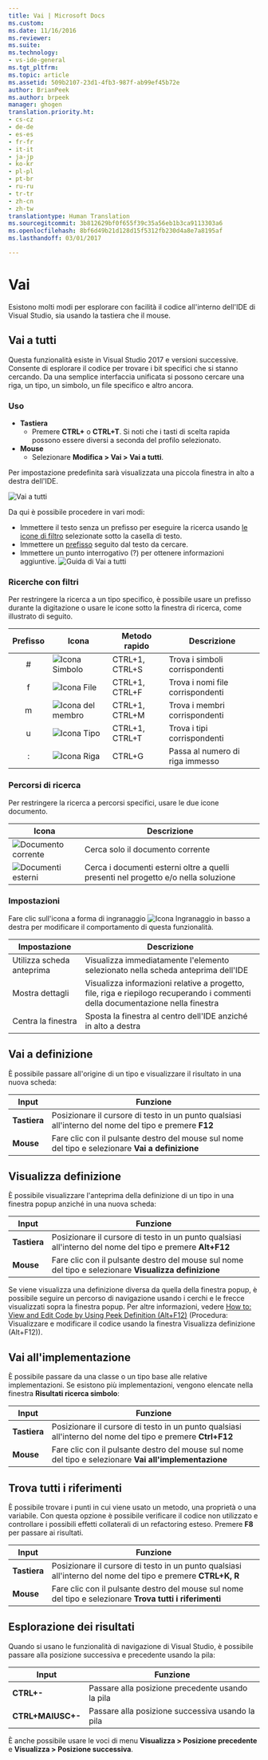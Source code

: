 ```yaml
---
title: Vai | Microsoft Docs
ms.custom: 
ms.date: 11/16/2016
ms.reviewer: 
ms.suite: 
ms.technology:
- vs-ide-general
ms.tgt_pltfrm: 
ms.topic: article
ms.assetid: 509b2107-23d1-4fb3-987f-ab99ef45b72e
author: BrianPeek
ms.author: brpeek
manager: ghogen
translation.priority.ht:
- cs-cz
- de-de
- es-es
- fr-fr
- it-it
- ja-jp
- ko-kr
- pl-pl
- pt-br
- ru-ru
- tr-tr
- zh-cn
- zh-tw
translationtype: Human Translation
ms.sourcegitcommit: 3b812629bf0f655f39c35a56eb1b3ca9113303a6
ms.openlocfilehash: 8bf6d49b21d128d15f5312fb230d4a8e7a8195af
ms.lasthandoff: 03/01/2017

---
```


# <a name="go-to"></a>Vai
Esistono molti modi per esplorare con facilità il codice all'interno dell'IDE di Visual Studio, sia usando la tastiera che il mouse.

<!-- VERSIONLESS -->
## <a name="go-to-all"></a>Vai a tutti
Questa funzionalità esiste in Visual Studio 2017 e versioni successive.  Consente di esplorare il codice per trovare i bit specifici che si stanno cercando.  Da una semplice interfaccia unificata si possono cercare una riga, un tipo, un simbolo, un file specifico e altro ancora.

### <a name="how-to-use"></a>Uso
* **Tastiera**
  * Premere **CTRL+** o **CTRL+T**.  Si noti che i tasti di scelta rapida possono essere diversi a seconda del profilo selezionato.
* **Mouse**
  * Selezionare **Modifica > Vai > Vai a tutti**.

Per impostazione predefinita sarà visualizzata una piccola finestra in alto a destra dell'IDE.

![Vai a tutti](~/docs/ide/media/gotoall.png)

Da qui è possibile procedere in vari modi:
* Immettere il testo senza un prefisso per eseguire la ricerca usando [le icone di filtro](#filtered-searches) selezionate sotto la casella di testo.
* Immettere un [prefisso](#filtered-searches) seguito dal testo da cercare.
* Immettere un punto interrogativo (?) per ottenere informazioni aggiuntive.
  ![Guida di Vai a tutti](~/docs/ide/media/gotoall_help.png)

### <a name="filtered-searches"></a>Ricerche con filtri
Per restringere la ricerca a un tipo specifico, è possibile usare un prefisso durante la digitazione o usare le icone sotto la finestra di ricerca, come illustrato di seguito.

Prefisso | Icona | Metodo rapido | Descrizione
:----: | ---- | -------- | ---
#      | ![Icona Simbolo](~/docs/ide/media/gotoall_symbolicon.png) | CTRL+1, CTRL+S | Trova i simboli corrispondenti
f      | ![Icona File](~/docs/ide/media/gotoall_fileicon.png)     | CTRL+1, CTRL+F | Trova i nomi file corrispondenti
m      | ![Icona del membro](~/docs/ide/media/gotoall_membericon.png) | CTRL+1, CTRL+M | Trova i membri corrispondenti
u      | ![Icona Tipo](~/docs/ide/media/gotoall_typeicon.png)     | CTRL+1, CTRL+T | Trova i tipi corrispondenti
:      | ![Icona Riga](~/docs/ide/media/gotoall_lineicon.png)     | CTRL+G         | Passa al numero di riga immesso

### <a name="search-locations"></a>Percorsi di ricerca
Per restringere la ricerca a percorsi specifici, usare le due icone documento.

Icona | Descrizione
---- | ---
![Documento corrente](~/docs/ide/media/gotoall_currentdocument.png) | Cerca solo il documento corrente
![Documenti esterni](~/docs/ide/media/gotoall_external.png) | Cerca i documenti esterni oltre a quelli presenti nel progetto e/o nella soluzione

### <a name="settings"></a>Impostazioni
Fare clic sull'icona a forma di ingranaggio ![Icona Ingranaggio](~/docs/ide/media/gotoall_gear.png) in basso a destra per modificare il comportamento di questa funzionalità.

Impostazione | Descrizione
------- | ---
Utilizza scheda anteprima | Visualizza immediatamente l'elemento selezionato nella scheda anteprima dell'IDE
Mostra dettagli    | Visualizza informazioni relative a progetto, file, riga e riepilogo recuperando i commenti della documentazione nella finestra
Centra la finestra   | Sposta la finestra al centro dell'IDE anziché in alto a destra
<!-- END VERSIONLESS -->

## <a name="go-to-definition"></a>Vai a definizione
È possibile passare all'origine di un tipo e visualizzare il risultato in una nuova scheda:

Input        | Funzione 
------------ | ---
**Tastiera** | Posizionare il cursore di testo in un punto qualsiasi all'interno del nome del tipo e premere **F12**
**Mouse**    | Fare clic con il pulsante destro del mouse sul nome del tipo e selezionare **Vai a definizione**

## <a name="peek-definition"></a>Visualizza definizione
È possibile visualizzare l'anteprima della definizione di un tipo in una finestra popup anziché in una nuova scheda:

Input        | Funzione 
------------ | ---
**Tastiera** | Posizionare il cursore di testo in un punto qualsiasi all'interno del nome del tipo e premere **Alt+F12**
**Mouse**    | Fare clic con il pulsante destro del mouse sul nome del tipo e selezionare **Visualizza definizione**

Se viene visualizza una definizione diversa da quella della finestra popup, è possibile seguire un percorso di navigazione usando i cerchi e le frecce visualizzati sopra la finestra popup.  Per altre informazioni, vedere [How to: View and Edit Code by Using Peek Definition (Alt+F12)](how-to-view-and-edit-code-by-using-peek-definition-alt-plus-f12.md) (Procedura: Visualizzare e modificare il codice usando la finestra Visualizza definizione (Alt+F12)).

## <a name="go-to-implementation"></a>Vai all'implementazione
È possibile passare da una classe o un tipo base alle relative implementazioni.  Se esistono più implementazioni, vengono elencate nella finestra **Risultati ricerca simbolo**:

Input        | Funzione 
------------ | ---
**Tastiera** | Posizionare il cursore di testo in un punto qualsiasi all'interno del nome del tipo e premere **Ctrl+F12**
**Mouse**    | Fare clic con il pulsante destro del mouse sul nome del tipo e selezionare **Vai all'implementazione**

## <a name="find-all-references"></a>Trova tutti i riferimenti
È possibile trovare i punti in cui viene usato un metodo, una proprietà o una variabile.  Con questa opzione è possibile verificare il codice non utilizzato e controllare i possibili effetti collaterali di un refactoring esteso.  Premere **F8** per passare ai risultati.

Input        | Funzione 
------------ | ---
**Tastiera** | Posizionare il cursore di testo in un punto qualsiasi all'interno del nome del tipo e premere **CTRL+K, R**
**Mouse**    | Fare clic con il pulsante destro del mouse sul nome del tipo e selezionare **Trova tutti i riferimenti**

## <a name="navigating-results"></a>Esplorazione dei risultati
Quando si usano le funzionalità di navigazione di Visual Studio, è possibile passare alla posizione successiva e precedente usando la pila:

Input        | Funzione 
------------ | ---
**CTRL+-**          | Passare alla posizione precedente usando la pila
**CTRL+MAIUSC+-**    | Passare alla posizione successiva usando la pila

È anche possibile usare le voci di menu **Visualizza > Posizione precedente** e **Visualizza > Posizione successiva**.
